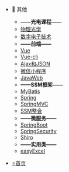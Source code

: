    * :christmas_tree: 其他

     - **——光电课程——**
     - [物理光学](blog/物理光学.md)
     - [数字电子技术](blog/数电.md)
     - **——前端——**
     - [Vue](blog/Vue.md)
     - [Vue-cli](blog/Vue-cli.md)
     - [Ajax和JSON](blog/Ajax和JSON.md)
     - [微信小程序](blog/小程序开发.md)
     - [JavaWeb](blog/javaweb.md)
     - **——SSM框架——**
     - [MyBatis](blog/mybatis.md)
     
     * [Spring](blog/Spring.md)
     * [SpringMVC](blog/SpringMVC.md)
     * [SSM整合](blog/SSM.md)
     * **——微服务——**
     * [SpringBoot](blog/SpringBoot.md)
     * [SpringSecurity](blog/SpringSecurity.md)
     * [Shiro](blog/Shiro.md)
     * **——实用类——**
     * [easyExcel](blog/POI和easyExcel.md)


   * [:star:首页]()

